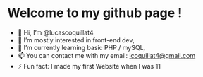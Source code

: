# Welcome to my github page !

- 👋 Hi, I’m @lucascoquillat4
- 👀 I’m mostly interested in front-end dev,
- 🌱 I’m currently learning basic PHP / mySQL, 
- 📫 You can contact me with my email: lcoquillat4@gmail.com
- ⚡ Fun fact: I made my first Website when I was 11

<!---
lucascoquillat4/lucascoquillat4 is a ✨ special ✨ repository because its `README.md` (this file) appears on your GitHub profile.
You can click the Preview link to take a look at your changes.
--->
